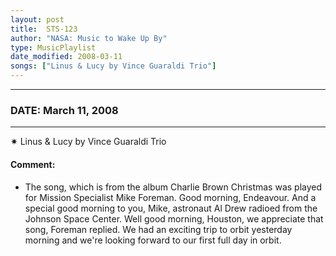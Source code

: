 ```yaml
---
layout: post
title:  STS-123
author: "NASA: Music to Wake Up By"
type: MusicPlaylist
date_modified: 2008-03-11
songs: ["Linus & Lucy by Vince Guaraldi Trio"]
---
```


----
### DATE: March 11, 2008
----
✷ Linus & Lucy by Vince Guaraldi Trio

#### Comment:
* The song, which is from the album Charlie Brown Christmas was played for Mission Specialist Mike Foreman. Good morning, Endeavour. And a special good morning to you, Mike, astronaut Al Drew radioed from the Johnson Space Center. Well good morning, Houston, we appreciate that song, Foreman replied. We had an exciting trip to orbit yesterday morning and we're looking forward to our first full day in orbit.



<br/>
<center>
	<a target="_blank"
	   href="https://twitter.com/intent/tweet?hashtags=Space,NASA,Playlist,NASAWakeupCalls,SpaceProgram&text=🚀 {{ page.author}}, '{{ page.songs.first }}' {{ page.title }}, {{ page.date | date: '%B %d, %Y' }}, {{ site.url }}{{ page.url }}&via=nasawakeupcalls"><i class="fab fa-twitter" title="Tweet this page" alt="Tweet this page" style="font-size: 1.3em;"></i></a>
	&nbsp; 	<i class="fas fa-user-astronaut" style="font-size: 1.5em;"></i> &nbsp;
    <a id="custom_amazon_link"
       type="amzn" search="#"
       category="popular music">
    <i class="fab fa-amazon" style="font-size: 1.3em;"></i></a>
</center>

<!-- Randomly resolve an individual entry from a song array -->
<script src="/assets/javascript/seedrandom.min.js"></script>
<script>
  var wake_me_up = ["Linus & Lucy by Vince Guaraldi Trio"];
  var prng = new Math.seedrandom();
  function randomSong() {
    song = wake_me_up[Math.floor(Math.random() * wake_me_up.length)];
    var amazon_link = document.getElementById("custom_amazon_link");
    amazon_link.setAttribute("search", song);
  }
  window.onload = randomSong();
</script>
